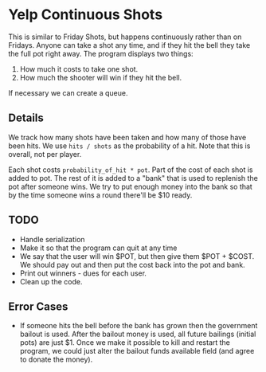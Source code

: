 Yelp Continuous Shots
=====================

This is similar to Friday Shots, but happens continuously rather than on Fridays.
Anyone can take a shot any time, and if they hit the bell they take the full pot
right away. The program displays two things:
1) How much it costs to take one shot.
2) How much the shooter will win if they hit the bell.


If necessary we can create a queue. 

Details
-------
We track how many shots have been taken and how many of those have been hits. We
use `hits / shots` as the probability of a hit. Note that this is overall, not
per player.

Each shot costs `probability_of_hit * pot`. Part of the cost of each shot is
added to pot. The rest of it is added to a "bank" that is used to replenish the
pot after someone wins. We try to put enough money into the bank so that by the
time someone wins a round there'll be $10 ready.



TODO
----
* Handle serialization
* Make it so that the program can quit at any time
* We say that the user will win $POT, but then give them $POT + $COST. We should
  pay out and then put the cost back into the pot and bank.
* Print out winners - dues for each user.
* Clean up the code.


Error Cases
-----------
* If someone hits the bell before the bank has grown then the government bailout
  is used. After the bailout money is used, all future bailings (initial pots)
  are just $1. Once we make it possible to kill and restart the program, we could
  just alter the bailout funds available field (and agree to donate the money).


